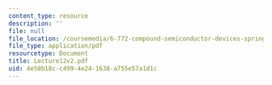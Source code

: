 ```yaml
---
content_type: resource
description: ''
file: null
file_location: /coursemedia/6-772-compound-semiconductor-devices-spring-2003/4e58b18cc4994e241638a755e57a1d1c_Lecture12v2.pdf
file_type: application/pdf
resourcetype: Document
title: Lecture12v2.pdf
uid: 4e58b18c-c499-4e24-1638-a755e57a1d1c
---
```

